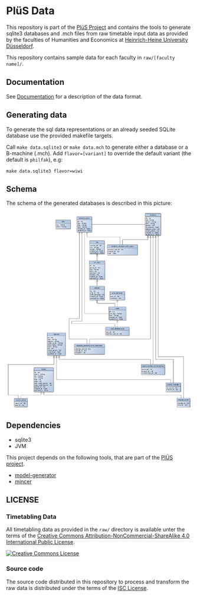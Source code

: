 # PlüS Data

This repository is part of the [PlüS Project](https://github.com/plues) and
contains the tools to generate sqlite3 databases and .mch files from raw timetable
input data as provided by the faculties of Humanities and Economics at [Heinrich-Heine University Düsseldorf](http://hhu.de).

This repository contains sample data for each faculty in `raw/[faculty name]/`.

## Documentation

See [Documentation](docs.md) for a description of the data format.

## Generating data

To generate the sql data representations or an already seeded SQLite database
use the provided makefile targets.

Call `make data.sqlite3` or `make data.mch` to generate either a database or a
B-machine (.mch). Add `flavor=[variant]` to override the default variant (the default is `philfak`), e.g:

```
make data.sqlite3 flavor=wiwi
```

## Schema

The schema of the generated databases is described in this picture:

![Schema](doc/schema-5.0.png)

## Dependencies

* sqlite3
* JVM

This project depends on the following tools, that are part of the [PlÜS project](http://tuatara.cs.uni-duesseldorf.de/groups/slottool).

* [model-generator](https://github.com/plues/model-generator)
* [mincer](https://github.com/plues/mincer)

## LICENSE

### Timetabling Data

All timetabling data as provided in the `raw/` directory is available unter the terms of the [Creative Commons Attribution-NonCommercial-ShareAlike 4.0 International Public License](http://creativecommons.org/licenses/by-nc-sa/4.0/legalcode).

[![Creative Commons License](https://i.creativecommons.org/l/by-nc-sa/4.0/88x31.png)](http://creativecommons.org/licenses/by-nc-sa/4.0/)

### Source code

The source code distributed in this repository to process and transform the raw data is distributed under the terms of the [ISC License](LICENSE).
